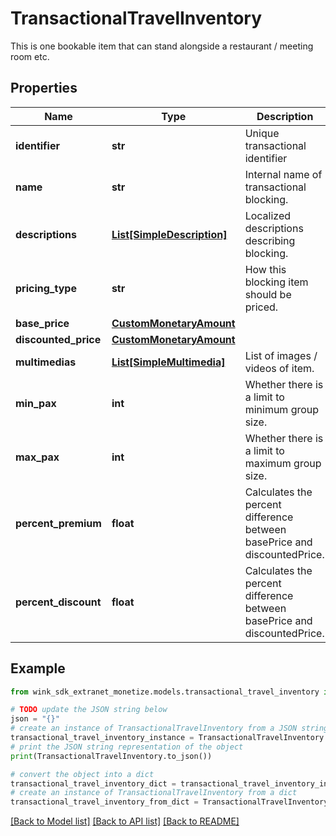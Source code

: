 # TransactionalTravelInventory

This is one bookable item that can stand alongside a restaurant / meeting room etc.

## Properties

Name | Type | Description | Notes
------------ | ------------- | ------------- | -------------
**identifier** | **str** | Unique transactional identifier | 
**name** | **str** | Internal name of transactional blocking. | 
**descriptions** | [**List[SimpleDescription]**](SimpleDescription.md) | Localized descriptions describing blocking. | 
**pricing_type** | **str** | How this blocking item should be priced. | 
**base_price** | [**CustomMonetaryAmount**](CustomMonetaryAmount.md) |  | 
**discounted_price** | [**CustomMonetaryAmount**](CustomMonetaryAmount.md) |  | 
**multimedias** | [**List[SimpleMultimedia]**](SimpleMultimedia.md) | List of images / videos of item. | [optional] 
**min_pax** | **int** | Whether there is a limit to minimum group size. | [optional] 
**max_pax** | **int** | Whether there is a limit to maximum group size. | [optional] 
**percent_premium** | **float** | Calculates the percent difference between basePrice and discountedPrice. | [optional] 
**percent_discount** | **float** | Calculates the percent difference between basePrice and discountedPrice. | [optional] 

## Example

```python
from wink_sdk_extranet_monetize.models.transactional_travel_inventory import TransactionalTravelInventory

# TODO update the JSON string below
json = "{}"
# create an instance of TransactionalTravelInventory from a JSON string
transactional_travel_inventory_instance = TransactionalTravelInventory.from_json(json)
# print the JSON string representation of the object
print(TransactionalTravelInventory.to_json())

# convert the object into a dict
transactional_travel_inventory_dict = transactional_travel_inventory_instance.to_dict()
# create an instance of TransactionalTravelInventory from a dict
transactional_travel_inventory_from_dict = TransactionalTravelInventory.from_dict(transactional_travel_inventory_dict)
```
[[Back to Model list]](../README.md#documentation-for-models) [[Back to API list]](../README.md#documentation-for-api-endpoints) [[Back to README]](../README.md)


